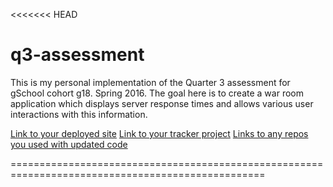 <<<<<<< HEAD
# q3-assessment

This is my personal implementation of the Quarter 3 assessment for gSchool cohort g18. Spring 2016. The goal here is to create a war room application which displays server response times and allows various user interactions with this information.

[Link to your deployed site](https://galvanize-destroys.herokuapp.com)
[Link to your tracker project](https://www.pivotaltracker.com/n/projects/1542187)
[Links to any repos you used with updated code](https://github.com/jaglawson3/gwar_Room.git)

==================================================================================================
